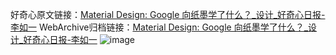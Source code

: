 好奇心原文链接：[Material Design: Google 向纸墨学了什么？_设计_好奇心日报-李如一](https://www.qdaily.com/articles/1297.html)
WebArchive归档链接：[Material Design: Google 向纸墨学了什么？_设计_好奇心日报-李如一](http://web.archive.org/web/20190623145842/https://www.qdaily.com/articles/1297.html)
![image](http://ww3.sinaimg.cn/large/007d5XDply1g3v4bvy3bnj30u042tkjl)